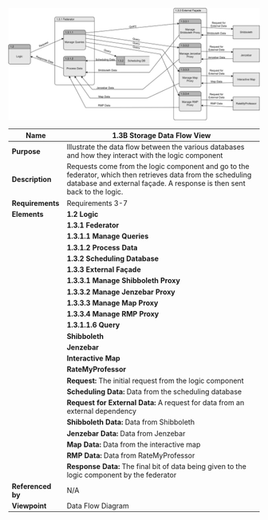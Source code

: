 ![Storage Data Flow](TeamOneFiles/storage_DFD.drawio.svg)

| **Name**          | **1.3B Storage Data Flow View**                                                                                                                                                         |
|-------------------|-----------------------------------------------------------------------------------------------------------------------------------------------------------------------------------------|
| **Purpose**       | Illustrate the data flow between the various databases and how they interact with the logic component                                                                                   |
| **Description**   | Requests come from the logic component and go to the federator, which then retrieves data from the scheduling database and external façade.  A response is then sent back to the logic. |
| **Requirements**  | Requirements 3-7                                                                                                                                                                        |
| **Elements**      | **1.2 Logic**                                                                                                                                                                           |
|                   | **1.3.1 Federator**                                                                                                                                                                     |
|                   | **1.3.1.1 Manage Queries**                                                                                                                                                              |
|                   | **1.3.1.2 Process Data**                                                                                                                                                                |
|                   | **1.3.2 Scheduling Database**                                                                                                                                                           |
|                   | **1.3.3 External Façade**                                                                                                                                                               |
|                   | **1.3.3.1 Manage Shibboleth Proxy**                                                                                                                                                     |
|                   | **1.3.3.2 Manage Jenzebar Proxy**                                                                                                                                                       |
|                   | **1.3.3.3 Manage Map Proxy**                                                                                                                                                            |
|                   | **1.3.3.4 Manage RMP Proxy**                                                                                                                                                            |
|                   | **1.3.1.1.6 Query**                                                                                                                                                                     |
|                   | **Shibboleth**                                                                                                                                                                          |
|                   | **Jenzebar**                                                                                                                                                                            |
|                   | **Interactive Map**                                                                                                                                                                     |
|                   | **RateMyProfessor**                                                                                                                                                                     |
|                   | **Request:** The initial request from the logic component                                                                                                                               |
|                   | **Scheduling Data:** Data from the scheduling database                                                                                                                                  |
|                   | **Request for External Data:** A request for data from an external dependency                                                                                                           |
|                   | **Shibboleth Data:** Data from Shibboleth                                                                                                                                               |
|                   | **Jenzebar Data:**  Data from Jenzebar                                                                                                                                                  |
|                   | **Map Data:** Data from the interactive map                                                                                                                                             |
|                   | **RMP Data:** Data from RateMyProfessor                                                                                                                                                 |
|                   | **Response Data:** The final bit of data being given to the logic component by the federator                                                                                            |
| **Referenced by** | N/A                                                                                                                                                                                     |
| **Viewpoint**     | Data Flow Diagram                                                                                                                                                                       |

